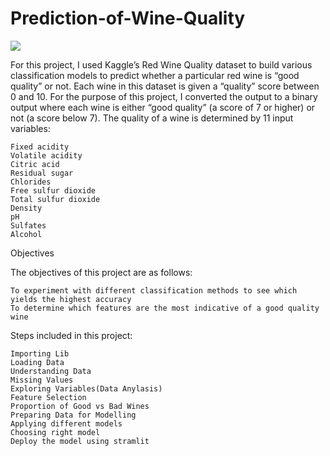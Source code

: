 # Prediction-of-Wine-Quality

<img src="https://miro.medium.com/max/875/1*2ayKmvVZCYaLPl-nmLLp5g.png">

For this project, I used Kaggle’s Red Wine Quality dataset to build various classification models to predict whether a particular red wine is “good quality” or not. Each wine in this dataset is given a “quality” score between 0 and 10. For the purpose of this project, I converted the output to a binary output where each wine is either “good quality” (a score of 7 or higher) or not (a score below 7). The quality of a wine is determined by 11 input variables:

    Fixed acidity
    Volatile acidity
    Citric acid
    Residual sugar
    Chlorides
    Free sulfur dioxide
    Total sulfur dioxide
    Density
    pH
    Sulfates
    Alcohol

Objectives

The objectives of this project are as follows:

    To experiment with different classification methods to see which yields the highest accuracy
    To determine which features are the most indicative of a good quality wine

Steps included in this project:

    Importing Lib
    Loading Data
    Understanding Data
    Missing Values
    Exploring Variables(Data Anylasis)
    Feature Selection
    Proportion of Good vs Bad Wines
    Preparing Data for Modelling
    Applying different models
    Choosing right model
    Deploy the model using stramlit
    
